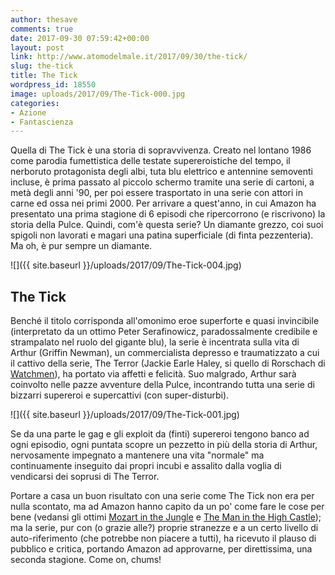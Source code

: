 ```yaml
---
author: thesave
comments: true
date: 2017-09-30 07:59:42+00:00
layout: post
link: http://www.atomodelmale.it/2017/09/30/the-tick/
slug: the-tick
title: The Tick
wordpress_id: 18550
image: uploads/2017/09/The-Tick-000.jpg
categories:
- Azione
- Fantascienza
---
```


Quella di The Tick è una storia di sopravvivenza. Creato nel lontano 1986 come parodia fumettistica delle testate supereroistiche del tempo, il nerboruto protagonista degli albi, tuta blu elettrico e antennine semoventi incluse, è prima passato al piccolo schermo tramite una serie di cartoni, a metà degli anni '90, per poi essere trasportato in una serie con attori in carne ed ossa nei primi 2000. Per arrivare a quest'anno, in cui Amazon ha presentato una prima stagione di 6 episodi che ripercorrono (e riscrivono) la storia della Pulce. Quindi, com'è questa serie? Un diamante grezzo, coi suoi spigoli non lavorati e magari una patina superficiale (di finta pezzenteria). Ma oh, è pur sempre un diamante.

![]({{ site.baseurl }}/uploads/2017/09/The-Tick-004.jpg)

## The Tick

Benché il titolo corrisponda all'omonimo eroe superforte e quasi invincibile (interpretato da un ottimo Peter Serafinowicz, paradossalmente credibile e strampalato nel ruolo del gigante blu), la serie è incentrata sulla vita di  Arthur (Griffin Newman), un commercialista depresso e traumatizzato a cui il cattivo della serie, The Terror (Jackie Earle Haley, si quello di Rorschach di [Watchmen](/2009/03/29/watchmen/)), ha portato via affetti e felicità. Suo malgrado, Arthur sarà coinvolto nelle pazze avventure della Pulce, incontrando tutta una serie di bizzarri supereroi e supercattivi (con super-disturbi).

![]({{ site.baseurl }}/uploads/2017/09/The-Tick-001.jpg)

Se da una parte le gag e gli exploit da (finti) supereroi tengono banco ad ogni episodio, ogni puntata scopre un pezzetto in più della storia di Arthur, nervosamente impegnato a mantenere una vita "normale" ma continuamente inseguito dai propri incubi e assalito dalla voglia di vendicarsi dei soprusi di The Terror.

Portare a casa un buon risultato con una serie come The Tick non era per nulla scontato, ma ad Amazon hanno capito da un po' come fare le cose per bene (vedansi gli ottimi [Mozart in the Jungle](/2015/01/26/mozart-in-the-jungle/) e [The Man in the High Castle](/2015/01/27/the-man-in-the-high-castle/)); ma la serie, pur con (o grazie alle?) proprie stranezze e a un certo livello di auto-riferimento (che potrebbe non piacere a tutti), ha ricevuto il plauso di pubblico e critica, portando Amazon ad approvarne, per direttissima, una seconda stagione. Come on, chums!
